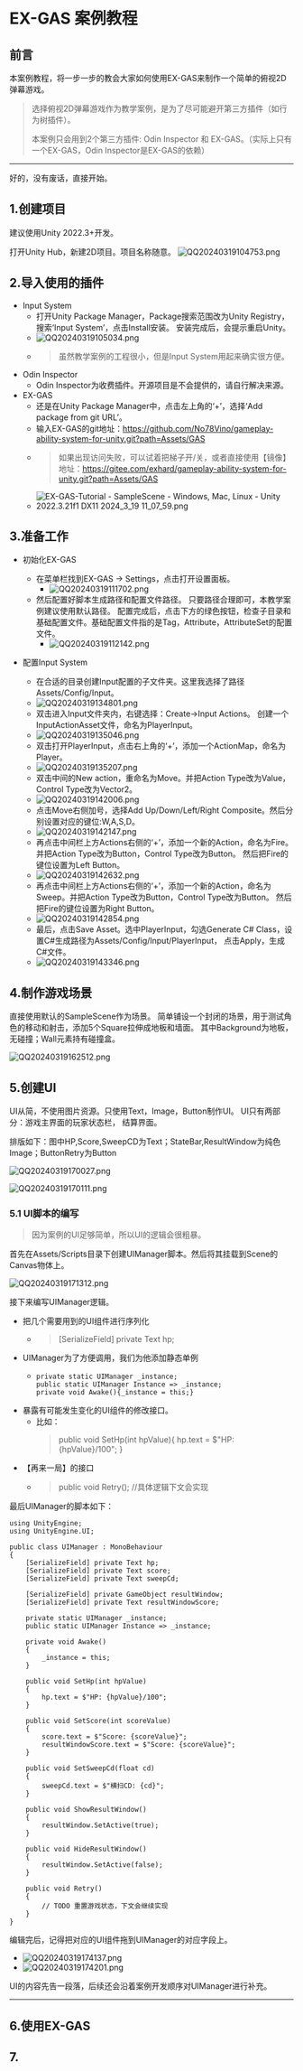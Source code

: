 # EX-GAS 案例教程
## 前言
本案例教程，将一步一步的教会大家如何使用EX-GAS来制作一个简单的俯视2D弹幕游戏。

> 选择俯视2D弹幕游戏作为教学案例，是为了尽可能避开第三方插件（如行为树插件）。
> 
> 本案例只会用到2个第三方插件: Odin Inspector 和 EX-GAS。（实际上只有一个EX-GAS，Odin Inspector是EX-GAS的依赖）

---

好的，没有废话，直接开始。

## 1.创建项目
建议使用Unity 2022.3+开发。

打开Unity Hub，新建2D项目。项目名称随意。
![QQ20240319104753.png](DocumentImage%2FQQ20240319104753.png)

## 2.导入使用的插件
- Input System
  - 打开Unity Package Manager，Package搜索范围改为Unity Registry，搜索‘Input System’，点击Install安装。
    安装完成后，会提示重启Unity。
  - ![QQ20240319105034.png](DocumentImage%2FQQ20240319105034.png)
  - >虽然教学案例的工程很小，但是Input System用起来确实很方便。
- Odin Inspector
  - Odin Inspector为收费插件。开源项目是不会提供的，请自行解决来源。 
- EX-GAS
  - 还是在Unity Package Manager中，点击左上角的‘+’，选择‘Add package from git URL’。
  - 输入EX-GAS的git地址：https://github.com/No78Vino/gameplay-ability-system-for-unity.git?path=Assets/GAS
  - >如果出现访问失败，可以试着把梯子开/关，或者直接使用【镜像】地址：https://gitee.com/exhard/gameplay-ability-system-for-unity.git?path=Assets/GAS
  -  ![EX-GAS-Tutorial - SampleScene - Windows, Mac, Linux - Unity 2022.3.21f1 _DX11_ 2024_3_19 11_07_59.png](DocumentImage%2FEX-GAS-Tutorial%20-%20SampleScene%20-%20Windows%2C%20Mac%2C%20Linux%20-%20Unity%202022.3.21f1%20_DX11_%202024_3_19%2011_07_59.png)

## 3.准备工作
- 初始化EX-GAS
  - 在菜单栏找到EX-GAS -> Settings，点击打开设置面板。
    - ![QQ20240319111702.png](DocumentImage%2FQQ20240319111702.png)
  - 然后配置好脚本生成路径和配置文件路径。 只要路径合理即可，本教学案例建议使用默认路径。
    配置完成后，点击下方的绿色按钮，检查子目录和基础配置文件。基础配置文件指的是Tag，Attribute，AttributeSet的配置文件。
    - ![QQ20240319112142.png](DocumentImage%2FQQ20240319112142.png)

- 配置Input System
  - 在合适的目录创建Input配置的子文件夹。这里我选择了路径Assets/Config/Input。
  - ![QQ20240319134801.png](DocumentImage%2FQQ20240319134801.png)
  - 双击进入Input文件夹内，右键选择：Create->Input Actions。 创建一个InputActionAsset文件，命名为PlayerInput。
  - ![QQ20240319135046.png](DocumentImage%2FQQ20240319135046.png)
  - 双击打开PlayerInput，点击右上角的‘+’，添加一个ActionMap，命名为Player。
  - ![QQ20240319135207.png](DocumentImage%2FQQ20240319135207.png)
  - 双击中间的New action，重命名为Move。并把Action Type改为Value，Control Type改为Vector2。
  - ![QQ20240319142006.png](DocumentImage%2FQQ20240319142006.png)
  - 点击Move右侧加号，选择Add Up/Down/Left/Right Composite。然后分别设置对应的键位:W,A,S,D。
  - ![QQ20240319142147.png](DocumentImage%2FQQ20240319142147.png)
  - 再点击中间栏上方Actions右侧的‘+’，添加一个新的Action，命名为Fire。并把Action Type改为Button，Control Type改为Button。
    然后把Fire的键位设置为Left Button。
  - ![QQ20240319142632.png](DocumentImage%2FQQ20240319142632.png)
  - 再点击中间栏上方Actions右侧的‘+’，添加一个新的Action，命名为Sweep。并把Action Type改为Button，Control Type改为Button。
    然后把Fire的键位设置为Right Button。
  - ![QQ20240319142854.png](DocumentImage%2FQQ20240319142854.png)
  - 最后，点击Save Asset。选中PlayerInput，勾选Generate C# Class，设置C#生成路径为Assets/Config/Input/PlayerInput， 点击Apply，生成C#文件。
  -  ![QQ20240319143346.png](DocumentImage%2FQQ20240319143346.png)
  
## 4.制作游戏场景
直接使用默认的SampleScene作为场景。
简单铺设一个封闭的场景，用于测试角色的移动和射击，添加5个Square拉伸成地板和墙面。
其中Background为地板，无碰撞；Wall元素持有碰撞盒。

![QQ20240319162512.png](DocumentImage%2FQQ20240319162512.png)

## 5.创建UI
UI从简，不使用图片资源。只使用Text，Image，Button制作UI。
UI只有两部分：游戏主界面的玩家状态栏， 结算界面。

排版如下：图中HP,Score,SweepCD为Text；StateBar,ResultWindow为纯色Image；ButtonRetry为Button

![QQ20240319170027.png](DocumentImage%2FQQ20240319170027.png)

![QQ20240319170111.png](DocumentImage%2FQQ20240319170111.png)
### 5.1 UI脚本的编写
> 因为案例的UI足够简单，所以UI的逻辑会很粗暴。

首先在Assets/Scripts目录下创建UIManager脚本。然后将其挂载到Scene的Canvas物体上。

![QQ20240319171312.png](DocumentImage%2FQQ20240319171312.png)

接下来编写UIManager逻辑。
- 把几个需要用到的UI组件进行序列化
  - > [SerializeField] private Text hp;
- UIManager为了方便调用，我们为他添加静态单例
  - ```
    private static UIManager _instance;
    public static UIManager Instance => _instance;
    private void Awake(){_instance = this;}
    ``` 
- 暴露有可能发生变化的UI组件的修改接口。
  - 比如： 
    > public void SetHp(int hpValue){ hp.text = $"HP: {hpValue}/100"; } 
- 【再来一局】的接口
  - > public void Retry(); //具体逻辑下文会实现

最后UIManager的脚本如下：
```
using UnityEngine;
using UnityEngine.UI;

public class UIManager : MonoBehaviour
{
    [SerializeField] private Text hp;
    [SerializeField] private Text score;
    [SerializeField] private Text sweepCd;
    
    [SerializeField] private GameObject resultWindow;
    [SerializeField] private Text resultWindowScore;

    private static UIManager _instance;
    public static UIManager Instance => _instance;

    private void Awake()
    {
        _instance = this;
    }

    public void SetHp(int hpValue)
    {
        hp.text = $"HP: {hpValue}/100";
    }
    
    public void SetScore(int scoreValue)
    {
        score.text = $"Score: {scoreValue}";
        resultWindowScore.text = $"Score: {scoreValue}";
    }

    public void SetSweepCd(float cd)
    {
        sweepCd.text = $"横扫CD: {cd}";
    }

    public void ShowResultWindow()
    {
        resultWindow.SetActive(true);
    }
    
    public void HideResultWindow()
    {
        resultWindow.SetActive(false);
    }

    public void Retry()
    {
        // TODO 重置游戏状态，下文会继续实现
    }
}
```
编辑完后，记得把对应的UI组件拖到UIManager的对应字段上。
- ![QQ20240319174137.png](DocumentImage%2FQQ20240319174137.png)
- ![QQ20240319174201.png](DocumentImage%2FQQ20240319174201.png)

UI的内容先告一段落，后续还会沿着案例开发顺序对UIManager进行补充。

---
## 6.使用EX-GAS

## 7.